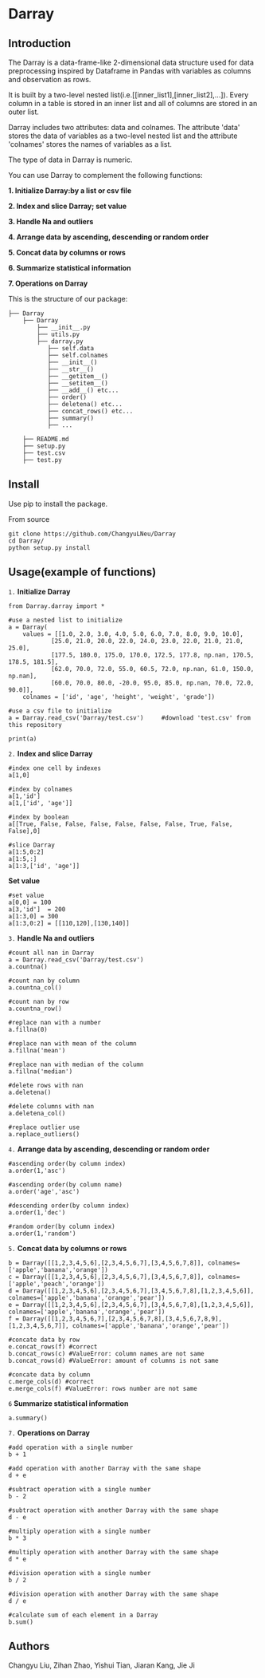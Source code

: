 # Darray
## Introduction
The Darray is a data-frame-like 2-dimensional data structure used for data preprocessing inspired by Dataframe in Pandas with variables as columns and observation as rows.

It is built by a two-level nested list(i.e.[[inner_list1],[inner_list2],...]). Every column in a table is stored in an inner list and all of columns are stored in an outer list. 

Darray includes two attributes: data and colnames. The attribute 'data' stores the data of variables as a two-level nested list and the attribute 'colnames' stores the names of variables as a list.

The type of data in Darray is numeric. 

You can use Darray to complement the following functions:

**1. Initialize Darray:by a list or csv file**

**2. Index and slice Darray; set value**

**3. Handle Na and outliers**

**4. Arrange data by ascending, descending or random order**

**5. Concat data by columns or rows**

**6. Summarize statistical information**

**7. Operations on Darray**

This is the structure of our package:

```Shell
├── Darray
    ├── Darray
        ├── __init__.py
        ├── utils.py
        ├── darray.py
           ├── self.data
           ├── self.colnames
           ├── __init__()
           ├── __str__()
           ├── __getitem__()
           ├── __setitem__()
           ├── __add__() etc...
           ├── order()
           ├── deletena() etc...
           ├── concat_rows() etc...
           ├── summary()
           ├── ...
           
    ├── README.md   
    ├── setup.py
    ├── test.csv
    ├── test.py
```

## Install
Use pip to install the package.

From source
```
git clone https://github.com/ChangyuLNeu/Darray
cd Darray/
python setup.py install
```


## Usage(example of functions)
`1.` **Initialize Darray**
```
from Darray.darray import *

#use a nested list to initialize
a = Darray(
    values = [[1.0, 2.0, 3.0, 4.0, 5.0, 6.0, 7.0, 8.0, 9.0, 10.0],
            [25.0, 21.0, 20.0, 22.0, 24.0, 23.0, 22.0, 21.0, 21.0, 25.0],
            [177.5, 180.0, 175.0, 170.0, 172.5, 177.8, np.nan, 170.5, 178.5, 181.5],
            [62.0, 70.0, 72.0, 55.0, 60.5, 72.0, np.nan, 61.0, 150.0, np.nan],
            [60.0, 70.0, 80.0, -20.0, 95.0, 85.0, np.nan, 70.0, 72.0, 90.0]],
    colnames = ['id', 'age', 'height', 'weight', 'grade'])

#use a csv file to initialize
a = Darray.read_csv('Darray/test.csv')     #download 'test.csv' from this repository

print(a)
```

`2.` **Index and slice Darray**
```
#index one cell by indexes
a[1,0]

#index by colnames
a[1,'id']
a[1,['id', 'age']]

#index by boolean
a[[True, False, False, False, False, False, False, True, False, False],0]

#slice Darray
a[1:5,0:2]
a[1:5,:]
a[1:3,['id', 'age']]
```

**Set value**
```
#set value
a[0,0] = 100
a[3,'id']  = 200
a[1:3,0] = 300
a[1:3,0:2] = [[110,120],[130,140]]
```

`3.` **Handle Na and outliers**
```
#count all nan in Darray
a = Darray.read_csv('Darray/test.csv') 
a.countna()

#count nan by column 
a.countna_col()

#count nan by row 
a.countna_row()

#replace nan with a number
a.fillna(0)

#replace nan with mean of the column
a.fillna('mean')

#replace nan with median of the column
a.fillna('median')

#delete rows with nan
a.deletena()

#delete columns with nan
a.deletena_col()

#replace outlier use
a.replace_outliers()        
```

`4.` **Arrange data by ascending, descending or random order**
```
#ascending order(by column index)
a.order(1,'asc') 

#ascending order(by column name)
a.order('age','asc') 

#descending order(by column index)
a.order(1,'dec')        

#random order(by column index)
a.order(1,'random')      
```    

`5.` **Concat data by columns or rows**
```
b = Darray([[1,2,3,4,5,6],[2,3,4,5,6,7],[3,4,5,6,7,8]], colnames=['apple','banana','orange'])
c = Darray([[1,2,3,4,5,6],[2,3,4,5,6,7],[3,4,5,6,7,8]], colnames=['apple','peach','orange'])
d = Darray([[1,2,3,4,5,6],[2,3,4,5,6,7],[3,4,5,6,7,8],[1,2,3,4,5,6]], colnames=['apple','banana','orange','pear'])
e = Darray([[1,2,3,4,5,6],[2,3,4,5,6,7],[3,4,5,6,7,8],[1,2,3,4,5,6]], colnames=['apple','banana','orange','pear'])
f = Darray([[1,2,3,4,5,6,7],[2,3,4,5,6,7,8],[3,4,5,6,7,8,9],[1,2,3,4,5,6,7]], colnames=['apple','banana','orange','pear'])

#concate data by row
e.concat_rows(f) #correct
b.concat_rows(c) #ValueError: column names are not same
b.concat_rows(d) #ValueError: amount of columns is not same

#concate data by column
c.merge_cols(d) #correct
e.merge_cols(f) #ValueError: rows number are not same
```

`6` **Summarize statistical information**
```
a.summary()
```

`7.` **Operations on Darray**
```
#add operation with a single number
b + 1

#add operation with another Darray with the same shape
d + e

#subtract operation with a single number
b - 2

#subtract operation with another Darray with the same shape
d - e

#multiply operation with a single number
b * 3 

#multiply operation with another Darray with the same shape
d * e

#division operation with a single number
b / 2

#division operation with another Darray with the same shape
d / e

#calculate sum of each element in a Darray
b.sum()
```

## Authors
Changyu Liu, Zihan Zhao, Yishui Tian, Jiaran Kang, Jie Ji

